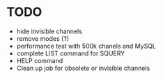 # TODO
* hide invisible channels
* remove modes (?)
* performance test with 500k chanels and MySQL
* complete LIST command for SQUERY
* HELP command
* Clean up job for obsolete or invisible channels
